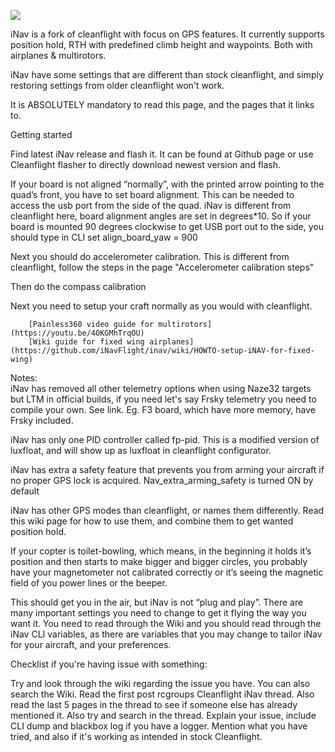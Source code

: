![](http://static.rcgroups.net/forums/attachments/1/5/9/3/2/7/a8809082-59-inav.png)

iNav is a fork of cleanflight with focus on GPS features.
It currently supports position hold, RTH with predefined climb height and waypoints. Both with airplanes & multirotors.

iNav have some settings that are different than stock cleanflight, and simply restoring settings from older cleanflight won't work.

It is ABSOLUTELY mandatory to read this page, and the pages that it links to.

Getting started

Find latest iNav release and flash it. It can be found at Github page or use Cleanflight flasher to directly download newest version and flash.

If your board is not aligned “normally”, with the printed arrow pointing to the quad’s front, you have to set board alignment. This can be needed to access the usb port from the side of the quad. iNav is different from cleanflight here, board alignment angles are set in degrees*10. So if your board is mounted 90 degrees clockwise to get USB port out to the side, you should type in CLI set align_board_yaw = 900

Next you should do accelerometer calibration. This is different from cleanflight, follow the steps in the page "Accelerometer calibration steps"

Then do the compass calibration

Next you need to setup your craft normally as you would with cleanflight.
 
		[Painless360 video guide for multirotors](https://youtu.be/4OKGMhTrqOU)
		[Wiki guide for fixed wing airplanes](https://github.com/iNavFlight/inav/wiki/HOWTO-setup-iNAV-for-fixed-wing)






Notes:	
iNav has removed all other telemetry options when using Naze32 targets but LTM in official builds, if you need let's say Frsky telemetry you need to compile your own. See link. Eg. F3 board, which have more memory, have Frsky included.

iNav has only one PID controller called fp-pid. This is a modified version of luxfloat, and will show up as luxfloat in cleanflight configurator.

iNav has extra a safety feature that prevents you from arming your aircraft if no proper GPS lock is acquired. Nav_extra_arming_safety is turned ON by default

iNav has other GPS modes than cleanflight, or names them differently. Read this wiki page for how to use them, and combine them to get wanted position hold.

If your copter is toilet-bowling, which means, in the beginning it holds it’s position and then starts to make bigger and bigger circles, you probably have your magnetometer not calibrated correctly or it’s seeing the magnetic field of you power lines or the beeper.

This should get you in the air, but iNav is not “plug and play”.
There are many important settings you need to change to get it flying the way you want it. You need to read through the Wiki and you should read through the iNav CLI variables, as there are variables that you may change to tailor iNav for your aircraft, and your preferences.

Checklist if you're having issue with something:

Try and look through the wiki regarding the issue you have. You can also search the Wiki.
Read the first post rcgroups Cleanflight iNav thread. Also read the last 5 pages in the thread to see if someone else has already mentioned it. Also try and search in the thread.
Explain your issue, include CLI dump and blackbox log if you have a logger. Mention what you have tried, and also if it's working as intended in stock Cleanflight.
